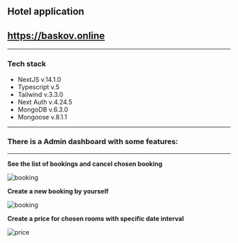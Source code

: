 
## Hotel application
## https://baskov.online
---
### Tech stack
- NextJS v.14.1.0
- Typescript v.5
- Tailwind v.3.3.0
- Next Auth v.4.24.5
- MongoDB v.6.3.0
- Mongoose v.8.1.1
---
### There is a Admin dashboard with some features:
---
 **See the list of bookings and cancel chosen booking** 

![booking](https://i.postimg.cc/RVkh1Y1P/image.png)

**Create a new booking by yourself**

![booking](https://i.postimg.cc/7YZswBpZ/2024-02-26-17-26-35.png)

**Create a price for chosen rooms with specific date interval**

![price](https://i.postimg.cc/GpwZjWpm/2024-02-26-17-28-56.png)
